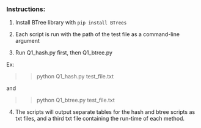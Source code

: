 ### Instructions: 

1. Install BTree library with `pip install BTrees`

2. Each script is run with the path of the test file as a command-line argument

3. Run Q1_hash.py first, then Q1_btree.py

Ex:
>>python Q1_hash.py test_file.txt

and

>>python Q1_btree.py test_file.txt

4. The scripts will output separate tables for the hash and btree scripts as txt files, and a third txt file containing the run-time of each method.